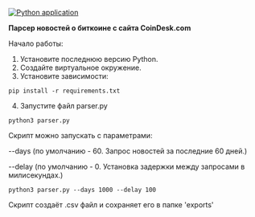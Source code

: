 [![Python application](https://github.com/vasgg/coindesk_parser/actions/workflows/python-app.yml/badge.svg)](https://github.com/vasgg/coindesk_parser/actions/workflows/python-app.yml)

**Парсер новостей о биткоине с сайта CoinDesk.com**

Начало работы:

1. Установите последнюю версию Python.
2. Создайте виртуальное окружение.
3. Установите зависимости:

`pip install -r requirements.txt`

4. Запустите файл parser.py

`python3 parser.py`

Скрипт можно запускать с параметрами:

--days (по умолчанию - 60. Запрос новостей за последние 60 дней.)

--delay (по умолчанию - 0. Установка задержки между запросами в милисекундах.)

`python3 parser.py --days 1000 --delay 100`

Скрипт создаёт .csv файл и сохраняет его в папке 'exports'
